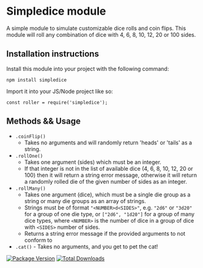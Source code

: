 # Simpledice module
A simple module to simulate customizable dice rolls and coin flips.  This module will roll any combination of dice with 4, 6, 8, 10, 12, 20 or 100 sides. 

## Installation instructions
Install this module into your project with the following command: 
```
npm install simpledice
```

Import it into your JS/Node project like so:
```
const roller = require('simpledice');
```

## Methods && Usage
- `.coinFlip()` 
  - Takes no arguments and will randomly return 'heads' or 'tails' as a string.
- `.rollOne()` 
  - Takes one argument (sides) which must be an integer.  
  - If that integer is not in the list of available dice (4, 6, 8, 10, 12, 20 or 100) then it will return a string error message, otherwise it will return a randomly rolled die of the given number of sides as an integer.
- `.rollMany()` 
  - Takes one argument (dice), which must be a single die group as a string or many die groups as an array of strings.  
  - Strings must be of format `"<NUMBER>d<SIDES>"`, e.g. `"2d6"` or `"3d20"` for a group of one die type, or `["2d6", "1d20"]` for a group of many dice types, where `<NUMBER>` is the number of dice in a group of dice with `<SIDES>` number of sides.
  - Returns a string error message if the provided arguments to not conform to
- `.cat()` - Takes no arguments, and you get to pet the cat! 

[![Package Version](https://img.shields.io/npm/v/simpledice)](https://www.npmjs.com/package/simpledice)
[![Total Downloads](https://img.shields.io/npm/dt/simpledice)](https://www.npmjs.com/package/simpledice)
